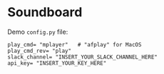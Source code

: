 # Soundboard

Demo `config.py` file:

```
play_cmd= "mplayer"   # "afplay" for MacOS
play_cmd_rev= "play"
slack_channel= "INSERT_YOUR_SLACK_CHANNEL_HERE"
api_key= "INSERT_YOUR_KEY_HERE"
```
